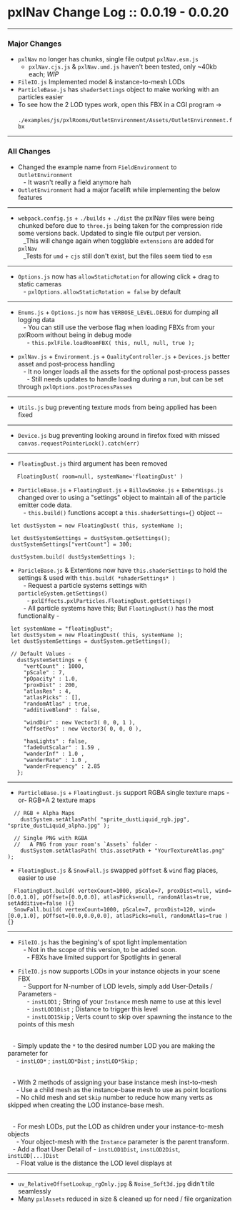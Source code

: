 # pxlNav Change Log :: 0.0.19 - 0.0.20
---------------------

### Major Changes
  - `pxlNav` no longer has chunks, single file output `pxlNav.esm.js`
    - `pxlNav.cjs.js` & `pxlNav.umd.js` haven't been tested, only ~40kb each; *WIP*
  - `FileIO.js` Implemented model & instance-to-mesh LODs
  - `ParticleBase.js` has `shaderSettings` object to make working with an particles easier
  - To see how the 2 LOD types work, open this FBX in a CGI program ->
<br/>&nbsp;&nbsp;&nbsp;&nbsp; `./examples/js/pxlRooms/OutletEnvironment/Assets/OutletEnvironment.fbx`

---


### All Changes

 - Changed the example name from `FieldEnvironment` to `OutletEnvironment`
<br/>&nbsp;&nbsp; - It wasn't really a field anymore hah
 - `OutletEnvironment` had a major facelift while implementing the below features

---


 - `webpack.config.js` + `./builds` + `./dist` the pxlNav files were being chunked before due to `three.js` being taken for the compression ride some versions back.  Updated to single file output per version.
 <br/>&nbsp;&nbsp; _This will change again when togglable `extensions` are added for `pxlNav`
 <br/>&nbsp;&nbsp; _Tests for `umd` + `cjs` still don't exist, but the files seem tied to `esm`

---

 - `Options.js` now has `allowStaticRotation` for allowing click + drag to static cameras
<br/>&nbsp;&nbsp; - `pxlOptions.allowStaticRotation = false` by default

---

 - `Enums.js` + `Options.js` now has `VERBOSE_LEVEL.DEBUG` for dumping all logging data
<br/>&nbsp;&nbsp; - You can still use the verbose flag when loading FBXs from your pxlRoom without being in debug mode
<br/>&nbsp;&nbsp;&nbsp;&nbsp; - `this.pxlFile.loadRoomFBX( this, null, null, true );`

 - `pxlNav.js` + `Environment.js` + `QualityController.js` + `Devices.js` better asset and post-process handling
<br/>&nbsp;&nbsp; - It no longer loads all the assets for the optional post-process passes
<br/>&nbsp;&nbsp;&nbsp;&nbsp; - Still needs updates to handle loading during a run, but can be set through `pxlOptions.postProcessPasses`

---

 - `Utils.js` bug preventing texture mods from being applied has been fixed

---

 - `Device.js` bug preventing looking around in firefox fixed with missed `canvas.requestPointerLock().catch(err)`

---

 - `FloatingDust.js` third argument has been removed
```
   FloatingDust( room=null, systemName='floatingDust' )
```
 - `ParticleBase.js` + `FloatingDust.js` + `BillowSmoke.js` + `EmberWisps.js` changed over to using a "settings" object to maintain all of the particle emitter code data.
<br/>&nbsp;&nbsp; - `this.build()` functions accept a `this.shaderSettings={}` object --
 ```
  let dustSystem = new FloatingDust( this, systemName );

  let dustSystemSettings = dustSystem.getSettings();
  dustSystemSettings["vertCount"] = 300;

  dustSystem.build( dustSystemSettings );
```

 - `ParicleBase.js` & Extentions now have `this.shaderSettings` to hold the settings & used with `this.build( *shaderSettings* )`
<br/>&nbsp;&nbsp; - Request a particle systems settings with `particleSystem.getSettings()`
<br/>&nbsp;&nbsp;&nbsp;&nbsp; - `pxlEffects.pxlParticles.FloatingDust.getSettings()`
<br/>&nbsp;&nbsp; - All particle systems have this; But `FloatingDust()` has the most functionality -
 ```
  let systemName = "floatingDust";
  let dustSystem = new FloatingDust( this, systemName );
  let dustSystemSettings = dustSystem.getSettings();

  // Default Values -
    dustSystemSettings = {
      "vertCount" : 1000,
      "pScale" : 7,
      "pOpacity" : 1.0,
      "proxDist" : 200,
      "atlasRes" : 4,
      "atlasPicks" : [],
      "randomAtlas" : true,
      "additiveBlend" : false,

      "windDir" : new Vector3( 0, 0, 1 ),
      "offsetPos" : new Vector3( 0, 0, 0 ),

      "hasLights" : false,
      "fadeOutScalar" : 1.59 , 
      "wanderInf" : 1.0 , 
      "wanderRate" : 1.0 , 
      "wanderFrequency" : 2.85 
    };
```
  
---


  - `ParticleBase.js` + `FloatingDust.js` support RGBA single texture maps -or- RGB+A 2 texture maps
```
  // RGB + Alpha Maps
    dustSystem.setAtlasPath( "sprite_dustLiquid_rgb.jpg", "sprite_dustLiquid_alpha.jpg" );

  // Single PNG with RGBA
  //   A PNG from your room's `Assets` folder -
    dustSystem.setAtlasPath( this.assetPath + "YourTextureAtlas.png" );
```

 - `FloatingDust.js` & `SnowFall.js` swapped `pOffset` & `wind` flag places, easier to use
```
  FloatingDust.build( vertexCount=1000, pScale=7, proxDist=null, wind=[0.0,1.0], pOffset=[0.0,0.0], atlasPicks=null, randomAtlas=true, setAdditive=false ){}
  SnowFall.build( vertexCount=1000, pScale=7, proxDist=120, wind=[0.0,1.0], pOffset=[0.0,0.0,0.0], atlasPicks=null, randomAtlas=true ){}
```

    

---

 - `FileIO.js` has the begining's of spot light implementation
<br/>&nbsp;&nbsp; - Not in the scope of this version, to be added soon.
<br/>&nbsp;&nbsp;&nbsp;&nbsp; - FBXs have limited support for Spotlights in general

 - `FileIO.js` now supports LODs in your instance objects in your scene FBX
<br/>&nbsp;&nbsp; - Support for N-number of LOD levels, simply add User-Details / Parameters -
<br/>&nbsp;&nbsp;&nbsp;&nbsp; - `instLOD1` ; String of your `Instance` mesh name to use at this level
<br/>&nbsp;&nbsp;&nbsp;&nbsp; - `instLOD1Dist` ; Distance to trigger this level
<br/>&nbsp;&nbsp;&nbsp;&nbsp; - `instLOD1Skip` ; Verts count to skip over spawning the instance to the points of this mesh

<br/>&nbsp;&nbsp; - Simply update the `*` to the desired number LOD you are making the parameter for
<br/>&nbsp;&nbsp;&nbsp;&nbsp; - `instLOD*` ; `instLOD*Dist` ; `instLOD*Skip` ; 

<br/>&nbsp;&nbsp; - With 2 methods of assigning your base instance mesh inst-to-mesh
<br/>&nbsp;&nbsp;&nbsp;&nbsp; - Use a child mesh as the instance-base mesh to use as point locations
<br/>&nbsp;&nbsp;&nbsp;&nbsp; - No child mesh and set `Skip` number to reduce how many verts as skipped when creating the LOD instance-base mesh. 

<br/>&nbsp;&nbsp; - For mesh LODs, put the LOD as children under your instance-to-mesh objects
<br/>&nbsp;&nbsp;&nbsp;&nbsp; - Your object-mesh with the `Instance` parameter is the parent transform.
<br/>&nbsp;&nbsp; - Add a float User Detail of - `instLOD1Dist`, `instLOD2Dist`,  `instLOD[...]Dist`
<br/>&nbsp;&nbsp;&nbsp;&nbsp; - Float value is the distance the LOD level displays at


---


 - `uv_RelativeOffsetLookup_rgOnly.jpg` & `Noise_Soft3d.jpg` didn't tile seamlessly
 - Many `pxlAssets` reduced in size & cleaned up for need / file organization